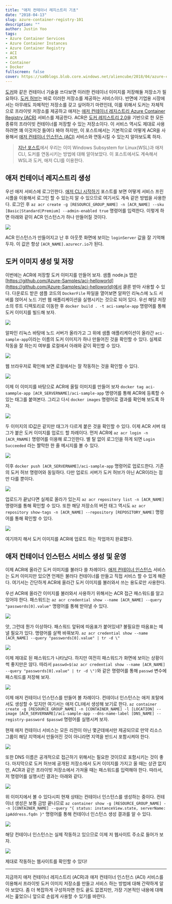 ```yaml
---
title: "애저 컨테이너 레지스트리 기초"
date: "2018-04-13"
slug: azure-container-registry-101
description: ""
author: Justin Yoo
tags:
- Azure Container Services
- Azure Container Instances
- Azure Container Registry
- ACI
- ACR
- Container
- Docker
fullscreen: false
cover: https://sa0blogs.blob.core.windows.net/aliencube/2018/04/azure-container-registry-101-00.png
---
```


[도커](https://docker.com)와 같은 컨테이너 기술을 쓰다보면 이러한 컨테이너 이미지를 저장해둘 저장소가 필요하다. [도커 허브](https://hub.docker.com/)는 바로 이러한 저장소를 제공하는 서비스이다. 반면에 기업용 시장에서는 아무래도 자체적인 저장소를 갖고 싶어하기 마련인데, 이를 위해서 도커는 자체적으로 프라이빗 저장소를 제공하고 애저는 [애저 컨테이너 레지스트리 Azure Container Registry (ACR)](https://docs.microsoft.com/en-us/azure/container-registry/) 서비스를 제공한다. ACR은 [도커 레지스트리 2.0](https://docs.docker.com/registry/)을 기반으로 한 모든 종류의 프라이빗 컨테이너를 저장할 수 있는 저장소이다. 이 서비스 역시도 제대로 사용하려면 꽤 이것저것 들여다 봐야 하지만, 이 포스트에서는 기본적으로 어떻게 ACR을 사용해서 [애저 컨테이너 인스턴스 (ACI)](https://docs.microsoft.com/en-us/azure/container-instances/) 서비스와 연동시킬 수 있는지 알아보도록 하자.

> [지난 포스트](https://blog.aliencube.org/ko/2018/04/11/running-docker-and-azure-cli-from-wsl/)에서 우리는 이미 Windows Subsystem for Linux(WSL)과 애저 CLI, 도커를 연동시키는 방법에 대해 알아보았다. 이 포스트에서도 계속해서 WSL과 도커, 애저 CLI를 이용한다.

## 애저 컨테이너 레지스트리 생성

우선 애저 서비스에 로그인한다. [애저 CLI 시작하기](https://blog.aliencube.org/ko/2018/04/06/azure-cli-101/) 포스트를 보면 어떻게 서비스 프린시플을 이용해서 로그인 할 수 있는지 알 수 있으므로 여기서도 계속 같은 방법을 사용한다. 로그인 후 `az acr create -g [RESOURCE_GROUP_NAME] -n [ACR_NAME] --sku [Basic|Standard|Premium] --admin-enabled true` 명령어를 입력한다. 이렇게 하면 아래와 같이 ACR 인스턴스가 하나 만들어질 것이다.

![](https://sa0blogs.blob.core.windows.net/aliencube/2018/04/azure-container-registry-101-01.png)

ACR 인스턴스가 만들어지고 난 후 아웃풋 화면에 보이는 `loginServer` 값을 잘 기억해 두자. 이 값은 항상 `[ACR_NAME].azurecr.io`가 된다.

## 도커 이미지 생성 및 저장

이번에는 ACR에 저장할 도커 이미지를 만들어 보자. 샘플 node.js 앱은 [https://github.com/Azure-Samples/aci-helloworld](https://github.com/Azure-Samples/aci-helloworld)에서 클론 받아 사용할 수 있다. 다운로드 받은 샘플 코드의 `DockerFile` 파일을 열어보면 알파인 리눅스에 노드 서버를 얹어서 노드 기반 웹 애플리케이션을 실행시키는 것으로 되어 있다. 우선 해당 저장소의 루트 디렉토리로 이동한 후 `docker build . -t aci-sample-app` 명령어를 통해 도커 이미지를 빌드해 보자.

![](https://sa0blogs.blob.core.windows.net/aliencube/2018/04/azure-container-registry-101-02.png)

알파인 리눅스 바탕에 노드 서버가 올라가고 그 위에 샘플 애플리케이션이 올라간 `aci-sample-app`이라는 이름의 도커 이미지가 하나 만들어진 것을 확인할 수 있다. 실제로 작동을 잘 하는지 여부를 로컬에서 아래와 같이 확인할 수 있다.

![](https://sa0blogs.blob.core.windows.net/aliencube/2018/04/azure-container-registry-101-03.png)

웹 브라우저로 확인해 보면 로컬에서는 잘 작동하는 것을 확인할 수 있다.

![](https://sa0blogs.blob.core.windows.net/aliencube/2018/04/azure-container-registry-101-04.png)

이제 이 이미지를 바탕으로 ACR에 올릴 이미지를 만들어 보자 `docker tag aci-sammple-app [ACR_SERVERNAME]/aci-sample-app` 명령어를 통해 ACR에 등록할 수 있는 태그를 붙여본다. 그리고 다시 `docker images` 명령어로 결과를 확인해 보도록 하자.

![](https://sa0blogs.blob.core.windows.net/aliencube/2018/04/azure-container-registry-101-05.png)

두 이미지의 ID값은 같지만 태그가 다르게 붙은 것을 확인할 수 있다. 이제 ACR 서버 태그가 붙은 도커 이미지를 업로드 할 차례이다. 먼저 ACR에 `az acr login -n [ACR_RNAME]` 명령어를 이용해 로그인한다. 별 탈 없이 로그인을 하게 되면 `Login Succeeded` 라는 짤막한 한 줄 메시지를 볼 수 있다.

![](https://sa0blogs.blob.core.windows.net/aliencube/2018/04/azure-container-registry-101-06.png)

이후 `docker push [ACR_SERVERNAME]/aci-sample-app` 명령어로 업로드한다. 기존의 도커 허브 명령어와 동일하다. 다만 업로드 서버가 도커 허브가 아닌 ACR이라는 점만 다를 뿐이다.

![](https://sa0blogs.blob.core.windows.net/aliencube/2018/04/azure-container-registry-101-07.png)

업로드가 끝났다면 실제로 올라가 있는지 `az acr repository list -n [ACR_NAME]` 명령어를 통해 확인할 수 있다. 또한 해당 저장소의 버전 태그 역시도 `az acr repository show-tags -n [ACR_NAME] --repository [REPOSITORY_NAME]` 명령어를 통해 확인할 수 있다.

![](https://sa0blogs.blob.core.windows.net/aliencube/2018/04/azure-container-registry-101-08.png)

여기까지 해서 도커 이미지를 ACR에 업로드 하는 작업까지 완료했다.

## 애저 컨테이너 인스턴스 서비스 생성 및 운영

이제 ACR에 올라간 도커 이미지를 불러다 쓸 차례이다. [애저 컨테이너 인스턴스](https://azure.microsoft.com/en-us/services/container-instances/) 서비스는 도커 이미지만 있으면 언제든 불러다 컨테이너를 만들고 직접 서비스 할 수 있게 해준다. 여기서는 간단하게 ACR에 올라간 도커 이미지를 불러와서 쓰는 용도로만 사용한다.

우선 ACR에 올라간 이미지를 불러와서 사용하기 위해서는 ACR 접근 패스워드를 알고 있어야 한다. 패스워드는 `az acr credential show --name [ACR_NAME] --query "passwords[0].value"` 명령어를 통해 받아낼 수 있다.

![](https://sa0blogs.blob.core.windows.net/aliencube/2018/04/azure-container-registry-101-09.png)

앗, 그런데 뭔가 이상하다. 패스워드 앞뒤에 따옴표가 붙어있네? 불필요한 따옴표는 떼 낼 필요가 있다. 명령어를 살짝 바꿔보자. `az acr credential show --name [ACR_NAME] --query "passwords[0].value" | tr -d \"`

![](https://sa0blogs.blob.core.windows.net/aliencube/2018/04/azure-container-registry-101-10.png)

이제 제대로 된 패스워드가 나타났다. 하지만 여전히 패스워드가 화면에 보이는 상황이 썩 좋지만은 않다. 따라서 `passwd=$(az acr credential show --name [ACR_NAME] --query "passwords[0].value" | tr -d \")`와 같은 명령어를 통해 `passwd` 변수에 패스워드를 저장해 보자.

![](https://sa0blogs.blob.core.windows.net/aliencube/2018/04/azure-container-registry-101-11.png)

이제 애저 컨테이너 인스턴스를 만들어 볼 차례이다. 컨테이너 인스턴스는 애저 포탈에서도 생성할 수 있지만 여기서는 애저 CLI에서 생성해 보기로 한다. `az container create -g [RESOURCE_GROUP_NAME] -n [CONTAINER_NAME] -l [LOCATION] --image [ACR_SERVERNAME]/aci-sample-app --dns-name-label [DNS_NAME] --registry-password $passwd` 명령어를 실행시켜 보자.

현재 애저 컨테이너 서비스는 모든 리전이 아닌 몇군데에서만 제공되므로 만약 리소스 그룹이 해당 지역에서 만들어진 것이 아니라면 지역을 반드시 포함시켜야 한다.

![](https://sa0blogs.blob.core.windows.net/aliencube/2018/04/azure-container-registry-101-12.png)

또한 DNS 이름은 공개적으로 접근하기 위해서는 필요한 것이므로 포함시키는 것이 좋다. 마지막으로 도커 허브에 공개된 저장소에서 도커 이미지를 가지고 올 때는 상관 없지만, ACR과 같은 프라이빗 저장소에서 가져올 때는 패스워드를 입력해야 한다. 따라서, 저 명령어를 실행시킨 결과는 아래와 같다.

![](https://sa0blogs.blob.core.windows.net/aliencube/2018/04/azure-container-registry-101-13.png)

위 이미지에서 볼 수 있다시피 현재 상태는 컨테이너 인스턴스를 생성하는 중이다. 컨테이너 생성은 보통 금방 끝나므로 `az container show -g [RESOURCE_GROUP_NAME] --n [CONTAINER_NAME] --query "{ status: instanceView.state, serverName: ipAddress.fqdn }"` 명령어를 통해 컨테이너 인스턴스 생성 결과를 알 수 있다.

![](https://sa0blogs.blob.core.windows.net/aliencube/2018/04/azure-container-registry-101-14.png)

해당 컨테이너 인스턴스는 실제 작동하고 있으므로 이제 저 웹사이트 주소로 들어가 보자.

![](https://sa0blogs.blob.core.windows.net/aliencube/2018/04/azure-container-registry-101-15.png)

제대로 작동하는 웹사이트를 확인할 수 있다!

* * *

지금까지 애저 컨테이너 레지스트리 (ACR)과 애저 컨테이너 인스턴스 (ACI) 서비스를 이용해서 프라이빗 도커 이미지 저장소를 만들고 서비스 하는 방법에 대해 간략하게 알아 보았다. 좀 더 복잡하게 구성하자면 한도 끝도 없겠지만, 가장 기본적인 내용에 대해서는 훑었으니 앞으로 손쉽게 사용할 수 있기를 바란다.
